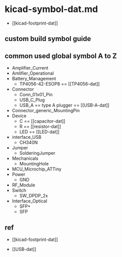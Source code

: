 
# kicad-symbol-dat.md

- [[kicad-footprint-dat]]

## custom build symbol guide 

## common used global symbol A to Z 

- Amplifier_Current 
- Amlifier_Operational
- Battery_Management 
    - TP4056-42-ESOP8 == [[TP4056-dat]]
- Connector 
    - Conn_01x01_Pin
    - USB_C_Plug
    - USB_A == type A plugger == [[USB-A-dat]]
- Connector_generic_MountingPin
- Device 
    - C == [[capacitor-dat]]
    - R == [[resistor-dat]]
    - LED == [[LED-dat]]
- interface_USB
    - CH340N
- Jumper
    - SolderingJumper
- Mechanicals
    - MountingHole 
- MCU_Microchip_ATTiny
- Power 
    - GND 
- RF_Module
- Switch 
    - SW_DPDP_2x
- Interface_Optical 
    - SFP+
    - SFP

## ref 

- [[kicad-footprint-dat]]

- [[USB-dat]]


